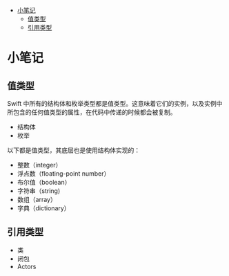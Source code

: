 <!-- TOC -->

- [小笔记](#%E5%B0%8F%E7%AC%94%E8%AE%B0)
    - [值类型](#%E5%80%BC%E7%B1%BB%E5%9E%8B)
    - [引用类型](#%E5%BC%95%E7%94%A8%E7%B1%BB%E5%9E%8B)

<!-- /TOC -->

# 小笔记

## 值类型

Swift 中所有的结构体和枚举类型都是值类型。这意味着它们的实例，以及实例中所包含的任何值类型的属性，在代码中传递的时候都会被复制。

- 结构体
- 枚举

以下都是值类型，其底层也是使用结构体实现的：

- 整数（integer）
- 浮点数（floating-point number）
- 布尔值（boolean）
- 字符串（string)
- 数组（array）
- 字典（dictionary）

## 引用类型

- 类
- 闭包
- Actors
